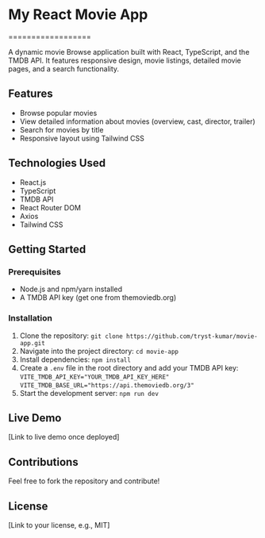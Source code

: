 # My React Movie App
==================

A dynamic movie Browse application built with React, TypeScript, and the TMDB API.
It features responsive design, movie listings, detailed movie pages, and a search functionality.

## Features
* Browse popular movies
* View detailed information about movies (overview, cast, director, trailer)
* Search for movies by title
* Responsive layout using Tailwind CSS

## Technologies Used
* React.js
* TypeScript
* TMDB API
* React Router DOM
* Axios
* Tailwind CSS

## Getting Started

### Prerequisites
* Node.js and npm/yarn installed
* A TMDB API key (get one from themoviedb.org)

### Installation
1. Clone the repository:
   `git clone https://github.com/tryst-kumar/movie-app.git`
2. Navigate into the project directory:
   `cd movie-app`
3. Install dependencies:
   `npm install`
4. Create a `.env` file in the root directory and add your TMDB API key:
   `VITE_TMDB_API_KEY="YOUR_TMDB_API_KEY_HERE"`
   `VITE_TMDB_BASE_URL="https://api.themoviedb.org/3"`
5. Start the development server:
   `npm run dev`

## Live Demo
[Link to live demo once deployed]

## Contributions
Feel free to fork the repository and contribute!

## License
[Link to your license, e.g., MIT]